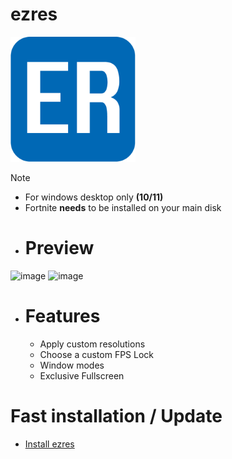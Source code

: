 # ezres
<img src="./icons/icon.png" width=200 height=200>

>[!NOTE]
> - For windows desktop only **(10/11)**
> - Fortnite **needs** to be installed on your main disk

- # Preview
![image](https://github.com/ivoxprojects/ezres/assets/119132476/da399d04-3292-4372-9eea-26e776db3327)
![image](https://github.com/ivoxprojects/ezres/assets/119132476/f27aa02f-84fb-4f7e-b1e8-99606a725463)

- # Features
  - Apply custom resolutions
  - Choose a custom FPS Lock
  - Window modes
  - Exclusive Fullscreen

# Fast installation / Update
- [Install ezres](https://github.com/ivoxprojects/ezres/releases/tag/download)
